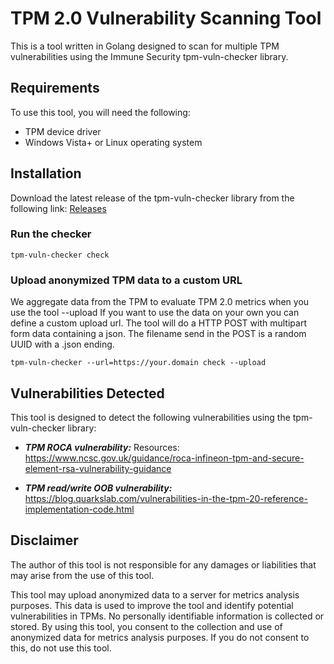 # TPM 2.0 Vulnerability Scanning Tool
This is a tool written in Golang designed to scan for multiple TPM vulnerabilities using the Immune Security tpm-vuln-checker library.

## Requirements
To use this tool, you will need the following:

* TPM device driver
* Windows Vista+ or Linux operating system

## Installation
Download the latest release of the tpm-vuln-checker library from the following link: [Releases](https://github.com/immune-gmbh/tpm-vuln-checker/releases/latest
)

### Run the checker

```
tpm-vuln-checker check
```

### Upload anonymized TPM data to a custom URL
We aggregate data from the TPM to evaluate TPM 2.0 metrics when you use the tool --upload
If you want to use the data on your own you can define a custom upload url. The tool will do a HTTP POST with multipart form data containing a json.
The filename send in the POST is a random UUID with a .json ending.

```
tpm-vuln-checker --url=https://your.domain check --upload
```

## Vulnerabilities Detected
This tool is designed to detect the following vulnerabilities using the tpm-vuln-checker library:

* ***TPM ROCA vulnerability:*** 
Resources: https://www.ncsc.gov.uk/guidance/roca-infineon-tpm-and-secure-element-rsa-vulnerability-guidance

* ***TPM read/write OOB vulnerability:***
https://blog.quarkslab.com/vulnerabilities-in-the-tpm-20-reference-implementation-code.html

## Disclaimer
The author of this tool is not responsible for any damages or liabilities that may arise from the use of this tool.

This tool may upload anonymized data to a server for metrics analysis purposes. This data is used to improve the tool and identify potential vulnerabilities in TPMs. No personally identifiable information is collected or stored. By using this tool, you consent to the collection and use of anonymized data for metrics analysis purposes. If you do not consent to this, do not use this tool.
